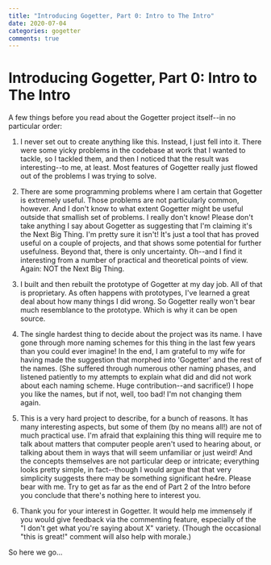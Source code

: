 ```yaml
---
title: "Introducing Gogetter, Part 0: Intro to The Intro"
date: 2020-07-04
categories: gogetter 
comments: true
---
```


Introducing Gogetter, Part 0: Intro to The Intro
=================================================

A few things before you read about the Gogetter project itself--in no particular order:

1. I never set out to create anything like this. Instead, I just fell into it. There were some yicky problems in the codebase at work that I wanted to tackle, so I tackled them, and then I noticed that the result was interesting--to me, at least. Most features of Gogetter really just flowed out of the problems I was trying to solve. 

2. There are some programming problems where I am certain that Gogetter is extremely useful. Those problems are not particularly common, however. And I don't know to what extent Gogetter might be useful outside that smallish set of problems. I really don't know! Please don't take anything I say about Gogetter as suggesting that I'm claiming it's the Next Big Thing. I'm pretty sure it isn't! It's just a tool that has proved useful on a couple of projects, and that shows some potential for further usefulness. Beyond that, there is only uncertainty. Oh--and I find it interesting from a number of practical and theoretical points of view. Again: NOT the Next Big Thing.

3. I built and then rebuilt the prototype of Gogetter at my day job. All of that is proprietary. As often happens with prototypes, I've learned a great deal about how many things I did wrong. So Gogetter really won't bear much resemblance to the prototype. Which is why it can be open source.

4. The single hardest thing to decide about the project was its name. I have gone through more naming schemes for this thing in the last few years than you could ever imagine! In the end, I am grateful to my wife for having made the suggestion that morphed into 'Gogetter' and the rest of the names. (She suffered through numerous other naming phases, and listened patiently to my attempts to explain what did and did not work about each naming scheme. Huge contribution--and sacrifice!) I hope you like the names, but if not, well, too bad! I'm not changing them again.

5. This is a very hard project to describe, for a bunch of reasons. It has many interesting aspects, but some of them (by no means all!) are not of much practical use. I'm afraid that explaining this thing will require me to talk about matters that computer people aren't used to hearing about, or talking about them in ways that will seem unfamiliar or just weird! And the concepts themselves are not particular deep or intricate; everything looks pretty simple, in fact--though I would argue that that very simplicity suggests there may be something significant he4re. Please bear with me. Try to get as far as the end of Part 2 of the Intro before you conclude that there's nothing here to interest you.

6. Thank you for your interest in Gogetter. It would help me immensely if you would give feedback via the commenting feature, especially of the "I don't get what you're saying about X" variety. (Though the occasional "this is great!" comment will also help with morale.)

So here we go...
